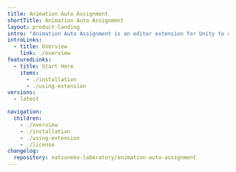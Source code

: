 ```yaml
---
title: Animation Auto Assignment
shortTitle: Animation Auto Assignment
layout: product-landing
intro: "Animation Auto Assignment is an editor extension for Unity to automatically re-assign animation clips to the object based on the hierarchy movements of the animation clip."
introLinks:
  - title: Overview
    link: ./overview
featuredLinks:
  - title: Start Here
    items:
      - ./installation
      - ./using-extension
versions:
  - latest

navigation:
  children:
    - ./overview
    - ./installation
    - ./using-extension
    - ./license
changelog:
  repository: natsuneko-laboratory/animation-auto-assignment
---
```

